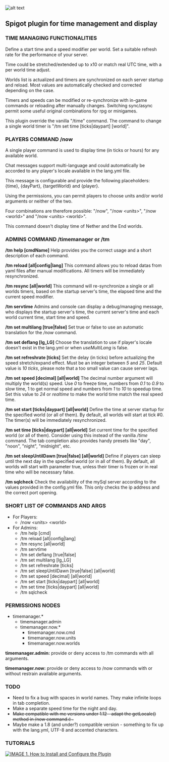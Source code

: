 ![alt text](http://vdc.serveminecraft.net/plugins/TimeManager/tm-logo.png "TimeManager")

## Spigot plugin for time management and display


### TIME MANAGING FUNCTIONALITIES
Define a start time and a speed modifier per world. Set a suitable refresh rate for the performance of your server.

Time could be stretched/extended up to x10 or match real UTC time, with a per world time adjust.

Worlds list is actualized and timers are synchronized on each server startup and reload. Most values are automatically checked and corrected depending on the case.

Timers and speeds can be modified or re-synchronize with in-game commands or reloading after manually changes. Switching sync/async permit some useful original combinations for rpg or minigames.

This plugin override the vanilla "/time" command. The command to change a single world timer is "/tm set time \[ticks|daypart] \[world]".


### PLAYERS COMMAND /now <units> <world>
A single player command is used to display time (in ticks or hours) for any available world.

Chat messages support multi-language and could automatically be accorded to any player's locale available in the lang.yml file.

This message is configurable and provide the following placeholders: {time}, {dayPart}, {targetWorld} and {player}.

Using the permissions, you can permit players to choose units and/or world arguments or neither of the two.

Four combinations are therefore possible: "/now", "/now \<units>", "/now \<world>" and "/now \<units> \<world>".

This command doesn't display time of Nether and the End worlds.


### ADMINS COMMAND /timemanager or /tm
**/tm help \[cmdName]** Help provides you the correct usage and a short description of each command.

**/tm reload \[all|config|lang]** This command allows you to reload datas from yaml files after manual modifications. All timers will be immediately resynchronized.

**/tm resync \[all|world]** This command will re-synchronize a single or all worlds timers, based on the startup server's time, the elapsed time and the current speed modifier.

**/tm servtime** Admins and console can display a debug/managing message, who displays the startup server's time, the current server's time and each world current time, start time and speed.

**/tm set multilang \[true|false]** Set true or false to use an automatic translation for the _/now_ command.

**/tm set deflang \[lg_LG]** Choose the translation to use if player's locale doesn't exist in the lang.yml or when _useMultiLang_ is false.

**/tm set refreshrate \[ticks]** Set the delay (in ticks) before actualizing the speed stretch/expand effect. Must be an integer between _5_ and _25_. Default value is _10 ticks_, please note that a too small value can cause server lags.

**/tm set speed \[decimal] \[all|world]** The decimal number argument will multiply the world(s) speed. Use _0_ to freeze time, numbers from _0.1_ to _0.9_ to slow time, 1 to get normal speed and numbers from _1_ to _10_ to speedup time. Set this value to _24_ or _realtime_ to make the world time match the real speed time.

**/tm set start \[ticks|daypart] \[all|world]** Define the time at server startup for the specified world (or all of them). By default, all worlds will start at tick \#0. The timer(s) will be immediately resynchronized.

**/tm set time \[ticks|daypart] \[all|world]** Set current time for the specified world (or all of them). Consider using this instead of the vanilla _/time_ command. The tab completion also provides handy presets like "day", "noon", "night", "midnight", etc.

**/tm set sleepUntilDawn \[true|false] \[all|world]** Define if players can sleep until the next day in the specified world (or in all of them). By default, all worlds will start with parameter true, unless their timer is frozen or in real time who will be necessary false.

**/tm sqlcheck** Check the availability of the mySql server according to the values provided in the config.yml file. This only checks the ip address and the correct port opening.


### SHORT LIST OF COMMANDS AND ARGS
- For Players:
  - /now \<units> \<world>
- For Admins:
  - /tm help \[cmd]
  - /tm reload \[all|config|lang]
  - /tm resync \[all|world]
  - /tm servtime
  - /tm set deflang \[true|false]
  - /tm set multilang \[lg_LG]
  - /tm set refreshrate \[ticks]
  - /tm set sleepUntilDawn \[true|false] \[all|world]
  - /tm set speed \[decimal] \[all|world]
  - /tm set start \[ticks|daypart] \[all|world]
  - /tm set time \[ticks|daypart] \[all|world]
  - /tm sqlcheck


### PERMISSIONS NODES
- timemanager.*
  - timemanager.admin
  - timemanager.now.*
    - timemanager.now.cmd
    - timemanager.now.units
    - timemanager.now.worlds

**timemanager.admin:** provide or deny access to /tm commands with all arguments.

**timemanager.now:** provide or deny access to /now commands with or without restrain available arguments.


### TODO
* Need to fix a bug with spaces in world names. They make infinite loops in tab completion.
* Make a separate speed time for the night and day.
* ~~Make compatible with mc versions under 1.12 - adapt the getLocale() method in /now command.é~~~
* Maybe make a 1.8 (and under?) compatible version - something to fix up with the lang.yml, UTF-8 and accented characters.

### TUTORIALS
[![IMAGE 1. How to Install and Configure the Plugin](http://vdc.serveminecraft.net/plugins/TimeManager/1.%20How%20to%20Install%20and%20Configure%20the%20Plugin.png)](https://www.youtube.com/playlist?list=PLPTZNgSLmtr9PxHD_7Y2VFhbSqH8gKBad)

